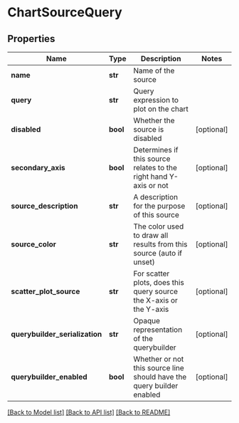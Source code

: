 # ChartSourceQuery

## Properties
Name | Type | Description | Notes
------------ | ------------- | ------------- | -------------
**name** | **str** | Name of the source | 
**query** | **str** | Query expression to plot on the chart | 
**disabled** | **bool** | Whether the source is disabled | [optional] 
**secondary_axis** | **bool** | Determines if this source relates to the right hand Y-axis or not | [optional] 
**source_description** | **str** | A description for the purpose of this source | [optional] 
**source_color** | **str** | The color used to draw all results from this source (auto if unset) | [optional] 
**scatter_plot_source** | **str** | For scatter plots, does this query source the X-axis or the Y-axis | [optional] 
**querybuilder_serialization** | **str** | Opaque representation of the querybuilder | [optional] 
**querybuilder_enabled** | **bool** | Whether or not this source line should have the query builder enabled | [optional] 

[[Back to Model list]](../README.md#documentation-for-models) [[Back to API list]](../README.md#documentation-for-api-endpoints) [[Back to README]](../README.md)


